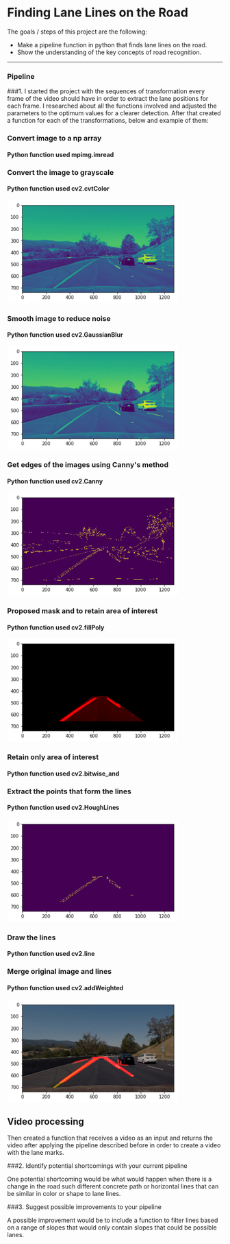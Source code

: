 # **Finding Lane Lines on the Road**

The goals / steps of this project are the following:
* Make a pipeline function in python that finds lane lines on the road.
* Show the understanding of the key concepts of road recognition.

[//]: # (Image References)

---

### Pipeline

###1. I started the project with the sequences of transformation every frame of the video should have in order to extract the lane positions for each frame. I researched about all the functions involved and adjusted the parameters to the optimum values for a clearer detection. After that created a function for each of the transformations, below and example of them:

### Convert image to a np array 
#### Python function used mpimg.imread

### Convert the image to grayscale
#### Python function used cv2.cvtColor

<img src="./examples/gray_image.png" width="400px" height="240px" />

### Smooth image to reduce noise
#### Python function used cv2.GaussianBlur

<img src="./examples/blur_image.png" width="400px" height="240px" />

### Get edges of the images using Canny's method
#### Python function used cv2.Canny

<img src="./examples/canny_image.png" width="400px" height="240px" />

### Proposed mask and to retain area of interest
#### Python function used cv2.fillPoly

<img src="./examples/mask_image.png" width="400px" height="240px" />

### Retain only area of interest
#### Python function used cv2.bitwise_and

### Extract the points that form the lines
#### Python function used cv2.HoughLines

<img src="./examples/filtered_image.png" width="400px" height="240px" />

### Draw the lines
#### Python function used cv2.line

### Merge original image and lines
#### Python function used cv2.addWeighted

<img src="./examples/red.png" width="400px" height="240px" />

## Video processing

Then created a function that receives a video as an input and returns the video after applying the pipeline described before in order to create a video with the lane marks.


###2. Identify potential shortcomings with your current pipeline


One potential shortcoming would be what would happen when there is a change in the road such different concrete path or horizontal lines that can be similar in color or shape to lane lines.


###3. Suggest possible improvements to your pipeline

A possible improvement would be to include a function to filter lines based on a range of slopes that would only contain slopes that could be possible lanes.
